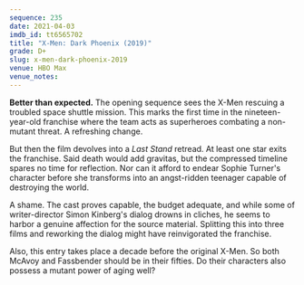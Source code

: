 ```yaml
---
sequence: 235
date: 2021-04-03
imdb_id: tt6565702
title: "X-Men: Dark Phoenix (2019)"
grade: D+
slug: x-men-dark-phoenix-2019
venue: HBO Max
venue_notes:
---
```


**Better than expected.** The opening sequence sees the X-Men rescuing a troubled space shuttle mission. This marks the first time in the nineteen-year-old franchise where the team acts as superheroes combating a non-mutant threat. A refreshing change.

<!-- end -->

But then the film devolves into a <span data-imdb-id="tt0376994">_Last Stand_</span> retread. At least one star exits the franchise. Said death would add gravitas, but the compressed timeline spares no time for reflection. Nor can it afford to endear Sophie Turner's character before she transforms into an angst-ridden teenager capable of destroying the world.

A shame. The cast proves capable, the budget adequate, and while some of writer-director Simon Kinberg's dialog drowns in cliches, he seems to harbor a genuine affection for the source material. Splitting this into three films and reworking the dialog might have reinvigorated the franchise.

Also, this entry takes place a decade before the original X-Men. So both McAvoy and Fassbender should be in their fifties. Do their characters also possess a mutant power of aging well?
